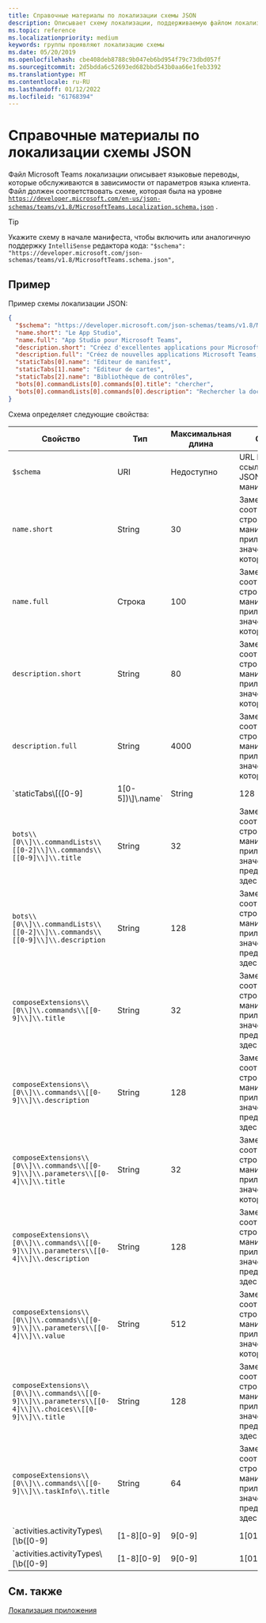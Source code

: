 ```yaml
---
title: Справочные материалы по локализации схемы JSON
description: Описывает схему локализации, поддерживаемую файлом локализации для Microsoft Teams с помощью примера схемы
ms.topic: reference
ms.localizationpriority: medium
keywords: группы проявляют локализацию схемы
ms.date: 05/20/2019
ms.openlocfilehash: cbe408deb8788c9b047eb6bd954f79c73dbd057f
ms.sourcegitcommit: 2d5bdda6c52693ed682bbd543b0aa66e1feb3392
ms.translationtype: MT
ms.contentlocale: ru-RU
ms.lasthandoff: 01/12/2022
ms.locfileid: "61768394"
---
```

# <a name="localize-json-schema-reference"></a>Справочные материалы по локализации схемы JSON

Файл Microsoft Teams локализации описывает языковые переводы, которые обслуживаются в зависимости от параметров языка клиента. Файл должен соответствовать схеме, которая была на уровне [`https://developer.microsoft.com/en-us/json-schemas/teams/v1.8/MicrosoftTeams.Localization.schema.json`](https://developer.microsoft.com/en-us/json-schemas/teams/v1.8/MicrosoftTeams.Localization.schema.json) .

> [!TIP]
> Укажите схему в начале манифеста, чтобы включить или аналогичную поддержку `IntelliSense` редактора кода: `"$schema": "https://developer.microsoft.com/json-schemas/teams/v1.8/MicrosoftTeams.schema.json",`

## <a name="example"></a>Пример

Пример схемы локализации JSON:

```json
{
  "$schema": "https://developer.microsoft.com/json-schemas/teams/v1.8/MicrosoftTeams.schema.json",
  "name.short": "Le App Studio",
  "name.full": "App Studio pour Microsoft Teams",
  "description.short": "Créez d'excellentes applications pour Microsoft Teams avec App Studio.",
  "description.full": "Créez de nouvelles applications Microsoft Teams, concevez et prévisualisez des cartes bot, et explorez la documentation avec App Studio.",
  "staticTabs[0].name": "Editeur de manifest",
  "staticTabs[1].name": "Editeur de cartes",
  "staticTabs[2].name": "Bibliothèque de contrôles",
  "bots[0].commandLists[0].commands[0].title": "chercher",
  "bots[0].commandLists[0].commands[0].description": "Rechercher la documentation Teams pertinente"
}
```

Схема определяет следующие свойства:

|Свойство|Тип|Максимальная длина|Описание|
|---------------|--------|---------|------------------|
|`$schema`|URI|Недоступно|URL https:// ссылки на схему JSON для манифеста.|
|`name.short`|String|30|Заменяет соответствующую строку из манифеста приложения значением, которое здесь.|
|`name.full`|Строка|100|Заменяет соответствующую строку из манифеста приложения значением, которое здесь.|
|`description.short`|String|80|Заменяет соответствующую строку из манифеста приложения значением, которое здесь.|
|`description.full`|String|4000|Заменяет соответствующую строку из манифеста приложения значением, которое здесь.|
|`staticTabs\\[([0-9]|1[0-5])\\]\\.name`|String|128|Заменяет соответствующие строки из манифеста приложения значением, предоставленным здесь.|
|`bots\\[0\\]\\.commandLists\\[[0-2]\\]\\.commands\\[[0-9]\\]\\.title`|String|32|Заменяет соответствующие строки из манифеста приложения значением, предоставленным здесь.|
|`bots\\[0\\]\\.commandLists\\[[0-2]\\]\\.commands\\[[0-9]\\]\\.description`|String|128|Заменяет соответствующие строки из манифеста приложения значением, предоставленным здесь.|
|`composeExtensions\\[0\\]\\.commands\\[[0-9]\\]\\.title`|String|32|Заменяет соответствующие строки из манифеста приложения значением, предоставленным здесь.|
|`composeExtensions\\[0\\]\\.commands\\[[0-9]\\]\\.description`|String|128|Заменяет соответствующие строки из манифеста приложения значением, предоставленным здесь.|
|`composeExtensions\\[0\\]\\.commands\\[[0-9]\\]\\.parameters\\[[0-4]\\]\\.title`|String|32|Заменяет соответствующую строку из манифеста приложения значением, которое здесь.|
|`composeExtensions\\[0\\]\\.commands\\[[0-9]\\]\\.parameters\\[[0-4]\\]\\.description`|String|128|Заменяет соответствующие строки из манифеста приложения значением, предоставленным здесь.|
|`composeExtensions\\[0\\]\\.commands\\[[0-9]\\]\\.parameters\\[[0-4]\\]\\.value`|String|512|Заменяет соответствующую строку из манифеста приложения значением, которое здесь.|
|`composeExtensions\\[0\\]\\.commands\\[[0-9]\\]\\.parameters\\[[0-4]\\]\\.choices\\[[0-9]\\]\\.title`|String|128|Заменяет соответствующие строки из манифеста приложения значением, предоставленным здесь.|
|`composeExtensions\\[0\\]\\.commands\\[[0-9]\\]\\.taskInfo\\.title`|String|64|Заменяет соответствующие строки из манифеста приложения значением, предоставленным здесь.|
|`activities.activityTypes\\[\\b([0-9]|[1-8][0-9]|9[0-9]|1[01][0-9]|12[0-7])\\b]\\.description`|String|128|Краткое описание уведомления|
|`activities.activityTypes\\[\\b([0-9]|[1-8][0-9]|9[0-9]|1[01][0-9]|12[0-7])\\b]\\.templateText`|String|128|Ex: "{actor} создал задачу {taskId} для вас"|

## <a name="see-also"></a>См. также

[Локализация приложения](~/concepts/build-and-test/apps-localization.md)

